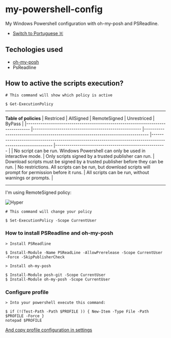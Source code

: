 # my-powershell-config

My Windows Powershell configuration with oh-my-posh and PSReadline.

- <a href="./.github/README-pt.md">Switch to Portuguese 🇷</a>

## Techologies used

- [oh-my-posh](https://github.com/JanDeDobbeleer/oh-my-posh)
- PsReadline

## How to active the scripts execution?

```
# This command will show which policy is active

$ Get-ExecutionPolicy
```

---

**Table of policies**
| Restriced | AllSigned | RemoteSigned | Unrestriced | ByPass |
|-------------------------------------------------------------------------------- |----------------------------------------------------- |-------------------------------------------------------------------------------- |----------------------------------------------------------------------------------------------------------- |------------------------------------------------------ |
| No script can be run. Windows Powershell can only be used in interactive mode. | Only scripts signed by a trusted publisher can run. | Download scripts must be signed by a trusted publisher before they can be run. | No restrictions. All scripts can be run, but download scripts will prompt for permission before it runs. | All scripts can be run, without warnings or prompts. |

---

I'm using RemoteSigned policy:

<img src="./github/screenshot.png" alt="Hyper">

```
# This command will change your policy

$ Set-ExecutionPolicy -Scope CurrentUser
```

### How to install PSReadline and oh-my-posh

```
> Install PSReadline

$ Install-Module -Name PSReadLine -AllowPrerelease -Scope CurrentUser -Force -SkipPublisherCheck
```

```
> Install oh-my-posh

$ Install-Module posh-git -Scope CurrentUser
$ Install-Module oh-my-posh -Scope CurrentUser
```

### Configure profile

```
> Into your powershell execute this command:

$ if (!(Test-Path -Path $PROFILE )) { New-Item -Type File -Path $PROFILE -Force }
notepad $PROFILE
```

<a href="/settings/theming.psm1"> And copy profile configuration in settings</a>
